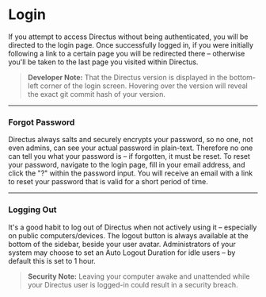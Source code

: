# Login
If you attempt to access Directus without being authenticated, you will be directed to the login page. Once successfully logged in, if you were initially following a link to a certain page you will be redirected there – otherwise you'll be taken to the last page you visited within Directus.

> **Developer Note:** That the Directus version is displayed in the bottom-left corner of the login screen. Hovering over the version will reveal the exact git commit hash of your version.

----------

### Forgot Password
Directus always salts and securely encrypts your password, so no one, not even admins, can see your actual password in plain-text. Therefore no one can tell you what your password is – if forgotten, it must be reset. To reset your password, navigate to the login page, fill in your email address, and click the "?" within the password input. You will receive an email with a link to reset your password that is valid for a short period of time.

----------

### Logging Out
It's a good habit to log out of Directus when not actively using it – especially on public computers/devices. The logout button is always available at the bottom of the sidebar, beside your user avatar. Administrators of your system may choose to set an Auto Logout Duration for idle users – by default this is set to 1 hour.

> **Security Note:** Leaving your computer awake and unattended while your Directus user is logged-in could result in a security breach.
